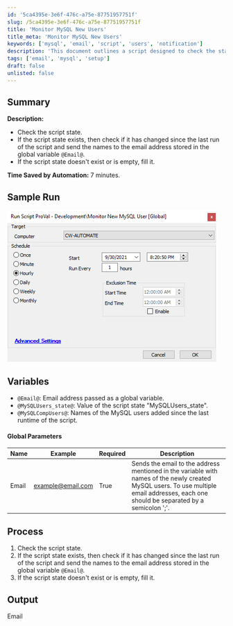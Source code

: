 ```yaml
---
id: '5ca4395e-3e6f-476c-a75e-87751957751f'
slug: /5ca4395e-3e6f-476c-a75e-87751957751f
title: 'Monitor MySQL New Users'
title_meta: 'Monitor MySQL New Users'
keywords: ['mysql', 'email', 'script', 'users', 'notification']
description: 'This document outlines a script designed to check the state of MySQL users, determine if there have been any changes since the last execution, and notify specified email addresses of any new users added. The process is automated to save time and streamline user management.'
tags: ['email', 'mysql', 'setup']
draft: false
unlisted: false
---
```


## Summary

**Description:**  
- Check the script state.  
- If the script state exists, then check if it has changed since the last run of the script and send the names to the email address stored in the global variable `@Email@`.  
- If the script state doesn't exist or is empty, fill it.

**Time Saved by Automation:** 7 minutes.

## Sample Run

![Sample Run](../../../static/img/Monitor-MySQL-New-Users/image_1.png)

## Variables

- `@Email@`: Email address passed as a global variable.  
- `@MySQLUsers_state@`: Value of the script state "MySQLUsers_state".  
- `@MySQLCompUsers@`: Names of the MySQL users added since the last runtime of the script.

#### Global Parameters

| Name  | Example                       | Required | Description                                                                                                                                       |
|-------|-------------------------------|----------|---------------------------------------------------------------------------------------------------------------------------------------------------|
| Email | [example@email.com](mailto:example@email.com) | True     | Sends the email to the address mentioned in the variable with names of the newly created MySQL users. To use multiple email addresses, each one should be separated by a semicolon ';'. |

## Process

1. Check the script state.  
2. If the script state exists, then check if it has changed since the last run of the script and send the names to the email address stored in the global variable `@Email@`.  
3. If the script state doesn't exist or is empty, fill it.

## Output

Email


